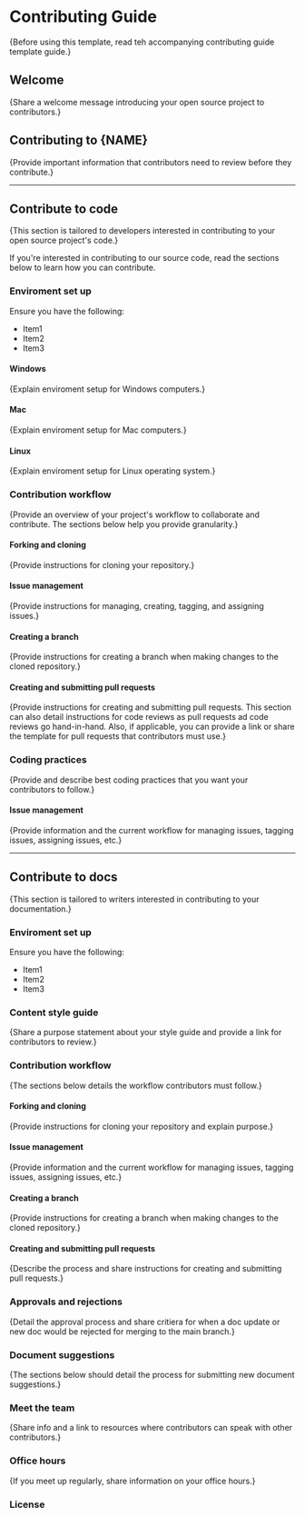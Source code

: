 # Contributing Guide

{Before using this template, read teh accompanying contributing guide template guide.}

## Welcome

{Share a welcome message introducing your open source project to contributors.}

## Contributing to {NAME}

{Provide important information that contributors need to review before they contribute.}

---

## Contribute to code

{This section is tailored to developers interested in contributing to your open source project's code.}

If you're interested in contributing to our source code, read the sections below to learn how you can contribute.

### Enviroment set up

Ensure you have the following:

- Item1
- Item2
- Item3

#### Windows

{Explain enviroment setup for Windows computers.}

#### Mac

{Explain enviroment setup for Mac computers.}

#### Linux

{Explain enviroment setup for Linux operating system.}

### Contribution workflow

{Provide an overview of your project's workflow to collaborate and contribute. The sections below help you provide granularity.}

#### Forking and cloning

{Provide instructions for cloning your repository.}

#### Issue management

{Provide instructions for managing, creating, tagging, and assigning issues.}

#### Creating a branch

{Provide instructions for creating a branch when making changes to the cloned repository.}

#### Creating and submitting pull requests

{Provide instructions for creating and submitting pull requests. This section can also detail instructions for code reviews as pull requests ad code reviews go hand-in-hand. Also, if applicable, you can provide a link or share the template for pull requests that contributors must use.}

### Coding practices

{Provide and describe best coding practices that you want your contributors to follow.}

#### Issue management

{Provide information and the current workflow for managing issues, tagging issues, assigning issues, etc.}

---

## Contribute to docs

{This section is tailored to writers interested in contributing to your documentation.}

### Enviroment set up

Ensure you have the following:

- Item1
- Item2
- Item3

### Content style guide

{Share a purpose statement about your style guide and provide a link for contributors to review.}

### Contribution workflow

{The sections below details the workflow contributors must follow.}

#### Forking and cloning

{Provide instructions for cloning your repository and explain purpose.}

#### Issue management

{Provide information and the current workflow for managing issues, tagging issues, assigning issues, etc.}

#### Creating a branch

{Provide instructions for creating a branch when making changes to the cloned repository.}

#### Creating and submitting pull requests

{Describe the process and share instructions for creating and submitting pull requests.}

### Approvals and rejections

{Detail the approval process and share critiera for when a doc update or new doc would be rejected for merging to the main branch.}

### Document suggestions

{The sections below should detail the process for submitting new document suggestions.}

### Meet the team

{Share info and a link to resources where contributors can speak with other contributors.}

### Office hours

{If you meet up regularly, share information on your office hours.}

### License
